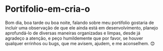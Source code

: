 # Portifolio-em-cria-o
Bom dia, boa tarde ou boa noite, falando sobre meu portifolio gostaria de incluir uma observação de que ele ainda está em desenvolvimento, planejo aprofundá-lo de diversas maneiras organizadas e limpas, desde já agradeço a atenção, e peço humildemente que por favor, se houver qualquer errinhos ou bugs, que me avisem, ajudem, e me aconselhem. 😊
